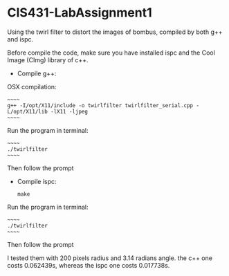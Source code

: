 # CIS431-LabAssignment1

Using the twirl filter to distort the images of bombus, compiled by both g++ and ispc.

Before compile the code, make sure you have installed ispc and the Cool Image (CImg) library of c++.

* Compile g++:

OSX compilation:

	~~~~
	g++ -I/opt/X11/include -o twirlfilter twirlfilter_serial.cpp -L/opt/X11/lib -lX11 -ljpeg
	~~~~
	
Run the program in terminal:

	~~~~
	./twirlfilter
	~~~~
Then follow the prompt
	
* Compile ispc:

	~~~~
	make
	~~~~
	
Run the program in terminal:

	~~~~
	./twirlfilter
	~~~~
Then follow the prompt

I tested them with 200 pixels radius and 3.14 radians angle. 
the c++ one costs 0.062439s, whereas the ispc one costs 0.017738s.



